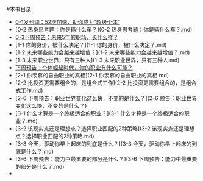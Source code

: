 #本书目录

- [0-1发刊词：52次加速，助你成为“超级个体”](0-1发刊词：52次加速，助你成为“超级个体”.md)
- [0-2 热身思考题：你是辆什么车？](0-2 热身思考题：你是辆什么车？.md)
- [0-3下周预告：未来5年的职场，长什么样？](0-3下周预告：未来5年的职场，长什么样？.md)
- [1-1 你的身价，被什么决定？](1-1 你的身价，被什么决定？.md)
- [1-2 未来哪些能力会越来越增值？](1-2 未来哪些能力会越来越增值？.md)
- [1-3 未来职业世界，只有三种人](1-3 未来职业世界，只有三种人.md)
- [下周预告：个体崛起时代，你的职业有什么可能？](1-6预告：个体崛起时代，你的职业有什么可能？.md)
- [2-1 你羡慕的自由职业的真相](2-1 你羡慕的自由职业的真相.md)
- [2-2 比投资更需要组合的，是组合式工作](2-2 比投资更需要组合的，是组合式工作.md)
- [2-6 下周预告：职业世界变化这么快，不变的是什么？](2-6 预告：职业世界变化这么快，不变的是什么？)
- [3-1 什么才算是一个终极适合的职业？](3-1 什么才算是一个终极适合的职业？.md)
- [3-2 该现实点还是理想点？选择职业匹配的2种策略](3-2 该现实点还是理想点？选择职业匹配的2种策略.md)
- [3-3 今天，驱动你早上起床的到底是什么？](3-3 今天，驱动你早上起床的到底是什么？.md)
- [3-6 下周预告：能力中最重要的部分是什么？](3-6 下周预告：能力中最重要的部分是什么？.md)
- 